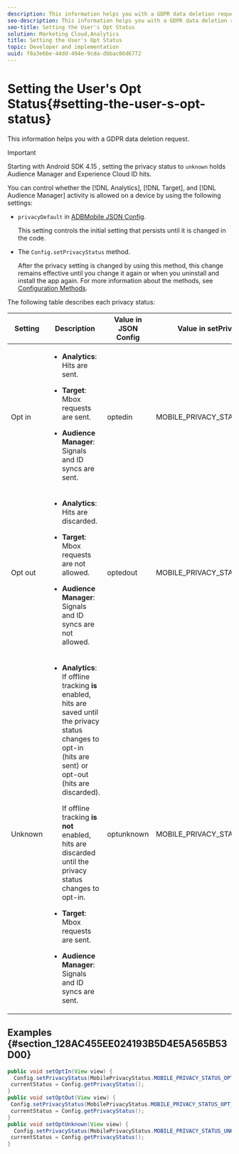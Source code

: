 ```yaml
---
description: This information helps you with a GDPR data deletion request.
seo-description: This information helps you with a GDPR data deletion request.
seo-title: Setting the User's Opt Status
solution: Marketing Cloud,Analytics
title: Setting the User's Opt Status
topic: Developer and implementation
uuid: f8a3e6be-44dd-494e-9cda-dbbac86d6772
---
```


# Setting the User's Opt Status{#setting-the-user-s-opt-status}

This information helps you with a GDPR data deletion request.

>[!IMPORTANT]
>
>Starting with Android SDK 4.15 , setting the privacy status to `unknown` holds Audience Manager and Experience Cloud ID hits.

You can control whether the [!DNL Analytics], [!DNL Target], and [!DNL Audience Manager] activity is allowed on a device by using the following settings:

* `privacyDefault` in [ADBMobile JSON Config](../configuration/json-config/json-config.md#concept_0F700EEE71F94B44A0E4000E6C2DA7FB).

  This setting controls the initial setting that persists until it is changed in the code. 

* The `Config.setPrivacyStatus` method.

  After the privacy setting is changed by using this method, this change remains effective until you change it again or when you uninstall and install the app again. For more information about the methods, see [Configuration Methods](../configuration/methods.md#concept_12F12E3E0E434F8CB997AF4027810EBF).

The following table describes each privacy status: 

<table id="table_B97ABE85C501430F8DB41B1CF583266E"> 
 <thead> 
  <tr> 
   <th colname="col1" class="entry"> Setting </th> 
   <th colname="col2" class="entry"> Description </th> 
   <th colname="col3" class="entry"> Value in JSON Config </th> 
   <th colname="col4" class="entry"> Value in setPrivacyStatus </th> 
  </tr> 
 </thead>
 <tbody> 
  <tr> 
   <td colname="col1"> Opt in </td> 
   <td colname="col2"> <p> 
     <ul id="ul_70589B90AFF24AC090BAA8C2732F4C99"> 
      <li id="li_7168B5FFBABF4F8AA5EC934C0D57D6D0"> <p><b>Analytics</b>: Hits are sent. </p> </li> 
      <li id="li_0D7821312FEF429C8ECCAFA1B472846E"> <p><b>Target</b>: Mbox requests are sent. </p> </li> 
      <li id="li_99712718798B4F3CB1DB0C05685666E4"> <p><b>Audience Manager</b>: Signals and ID syncs are sent. </p> </li> 
     </ul> </p> </td> 
   <td colname="col3"> <span class="codeph"> optedin </span> </td> 
   <td colname="col4"> <span class="codeph"> MOBILE_PRIVACY_STATUS_OPT_IN </span> </td> 
  </tr> 
  <tr> 
   <td colname="col1"> Opt out </td> 
   <td colname="col2"> <p> 
     <ul id="ul_FF31CF8C59E5433B938310145BEC334D"> 
      <li id="li_0985E79A6F1D452A8C1A8A7D0EFBAF7C"> <p><b>Analytics</b>: Hits are discarded. </p> </li> 
      <li id="li_D8FC6A5947764583B4B05421BACE7643"> <p><b>Target</b>: Mbox requests are not allowed. </p> </li> 
      <li id="li_9ECC586D0AA94C49A4AC81D86E1F3F7E"> <p><b>Audience Manager</b>: Signals and ID syncs are not allowed. </p> </li> 
     </ul> </p> </td> 
   <td colname="col3"> <span class="codeph"> optedout </span> </td> 
   <td colname="col4"> <span class="codeph"> MOBILE_PRIVACY_STATUS_OPT_OUT </span> </td> 
  </tr> 
  <tr> 
   <td colname="col1"> Unknown </td> 
   <td colname="col2"> <p> 
     <ul id="ul_5C453C30B6FF448FBC09DE260FE8CD41"> 
      <li id="li_245FABB96C6E496B8E90E04E3B4D4061"> <p><b>Analytics</b>: If offline tracking <b>is</b> enabled, hits are saved until the privacy status changes to opt-in (hits are sent) or opt-out (hits are discarded). </p> <p>If offline tracking <b>is not</b> enabled, hits are discarded until the privacy status changes to opt-in. </p> </li> 
      <li id="li_38BF9B90FD904702A57E538BA2B1E255"> <p><b>Target</b>: Mbox requests are sent. </p> </li> 
      <li id="li_3B81727F49E44E3CB4BF7506C5523DD3"> <p><b>Audience Manager</b>: Signals and ID syncs are sent. </p> </li> 
     </ul> </p> </td> 
   <td colname="col3"> <span class="codeph"> optunknown </span> </td> 
   <td colname="col4"> <span class="codeph"> MOBILE_PRIVACY_STATUS_UNKNOWN </span> </td> 
  </tr> 
 </tbody> 
</table>

## Examples {#section_128AC455EE024193B5D4E5A565B53D00}

```java
public void setOptIn(View view) { 
  Config.setPrivacyStatus(MobilePrivacyStatus.MOBILE_PRIVACY_STATUS_OPT_IN); 
 currentStatus = Config.getPrivacyStatus(); 
} 
public void setOptOut(View view) { 
 Config.setPrivacyStatus(MobilePrivacyStatus.MOBILE_PRIVACY_STATUS_OPT_OUT); 
 currentStatus = Config.getPrivacyStatus(); 
} 
public void setOptUnknown(View view) { 
  Config.setPrivacyStatus(MobilePrivacyStatus.MOBILE_PRIVACY_STATUS_UNKNOWN); 
 currentStatus = Config.getPrivacyStatus(); 
}
```

